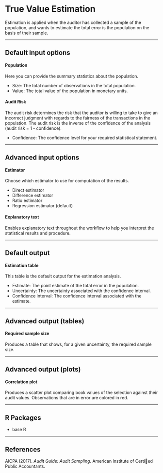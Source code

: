 True Value Estimation
==========================

Estimation is applied when the auditor has collected a sample of the population, and wants to estimate the total error is the population on the basis of their sample.

----

Default input options
-------

#### Population
Here you can provide the summary statistics about the population.

- Size: The total number of observations in the total population.
- Value: The total value of the population in monetary units.

#### Audit Risk
The audit risk determines the risk that the auditor is willing to take to give an incorrect judgment with regards to the fairness of the transactions in the population. The audit risk is the inverse of the confidence of the analysis (audit risk = 1 - confidence).

- Confidence: The confidence level for your required statistical statement.

----

Advanced input options
-------

#### Estimator
Choose which estimator to use for computation of the results.

- Direct estimator
- Difference estimator
- Ratio estimator
- Regression estimator (default)

#### Explanatory text
Enables explanatory text throughout the workflow to help you interpret the statistical results and procedure.

----

Default output
-------

#### Estimation table
This table is the default output for the estimation analysis.

- Estimate: The point estimate of the total error in the population.
- Uncertainty: The uncertainty associated with the confidence interval.
- Confidence interval: The confidence interval associated with the estimate.

----

Advanced output (tables)
-------

#### Required sample size
Produces a table that shows, for a given uncertainty, the required sample size.

----

Advanced output (plots)
-------

#### Correlation plot
Produces a scatter plot comparing book values of the selection against their audit values. Observations that are in error are colored in red.

----

R Packages
-------

- base R

----

References
-------

AICPA (2017). <i>Audit Guide: Audit Sampling</i>. American Institute of Certied 
Public Accountants.
